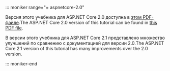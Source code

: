 ::: moniker range="= aspnetcore-2.0"

<span data-ttu-id="932a5-101">Версия этого учебника для ASP.NET Core 2.0 доступна в [этом PDF-файле](https://webpifeed.blob.core.windows.net/webpifeed/Partners/PDF-6-18-18.pdf).</span><span class="sxs-lookup"><span data-stu-id="932a5-101">The ASP.NET Core 2.0 version of this tutorial can be found in [this PDF file](https://webpifeed.blob.core.windows.net/webpifeed/Partners/PDF-6-18-18.pdf).</span></span>

<span data-ttu-id="932a5-102">В версии этого учебника для ASP.NET Core 2.1 представлено множество улучшений по сравнению с документацией для версии 2.0.</span><span class="sxs-lookup"><span data-stu-id="932a5-102">The ASP.NET Core 2.1 version of this tutorial has many improvements over the 2.0 version.</span></span>

::: moniker-end
